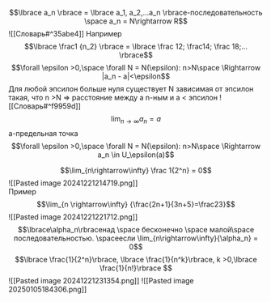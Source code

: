 $$\lbrace a_n \rbrace = \lbrace a_1, a_2,...a_n \rbrace-последовательность \space a_n = N\rightarrow R$$
![[Словарь#^35abe4]]
 Например $$\lbrace \frac1 {n_2} \rbrace = \lbrace \frac 12; \frac14; \frac 18;...
 \rbrace$$
 $$\forall \epsilon >0,\space \forall N = N(\epsilon): n>N\space \Rightarrow |a_n - a|<\epsilon$$Для любой эпсилон больше нуля существует N  зависимая от эпсилон такая, что n >N => расстояние между а n-ным и а < эпсилон
 ![[Словарь#^f9959d]]
 $$\lim_{n\rightarrow\infty} a_n =a$$
 a-предельная точка
  $$\forall \epsilon >0,\space \forall N = N(\epsilon): n>N\space \Rightarrow a_n \in U_\epsilon(a)$$
  
  
  
  
  $$\lim_{n\rightarrow\infty} \frac 1{2^n} = 0$$
  ![[Pasted image 20241221214719.png]]\
  Пример $$\lim_{n \rightarrow\infty} {\frac{2n+1}{3n+5}=\frac23}$$![[Pasted image 20241221221712.png]]
$$\lbrace\alpha_n\rbraceнад \space бесконечно \space малой\space последовательностью. \spaceесли \lim_{n\rightarrow\infty}{\alpha_n} = 0$$
$$\lbrace \frac{1}{2^n}\rbrace, \lbrace \frac{1}{n^k}\rbrace, k >0,\lbrace \frac{1}{n!}\rbrace $$
![[Pasted image 20241221231354.png]]
![[Pasted image 20250105184306.png]]